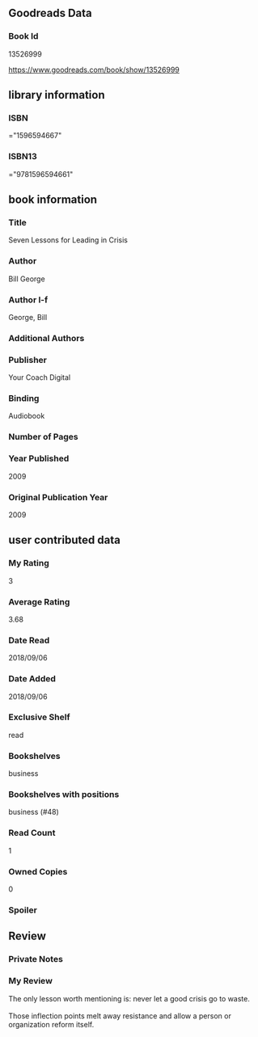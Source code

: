 <!-- This template shows how to bulk convert all columns of data into one markdown file -->
<!-- caveat: KeyError if there's a mismatch. Empty values output nothing -->

## Goodreads Data

### Book Id 

13526999

https://www.goodreads.com/book/show/13526999

## library information

### ISBN 
="1596594667"

### ISBN13 
="9781596594661"

## book information

### Title
Seven Lessons for Leading in Crisis

### Author 
Bill  George

### Author l-f 
George, Bill

### Additional Authors


### Publisher 
Your Coach Digital

### Binding
Audiobook

### Number of Pages


### Year Published
2009

### Original Publication Year 
2009

## user contributed data

### My Rating
3

### Average Rating
3.68

### Date Read
2018/09/06

### Date Added
2018/09/06

### Exclusive Shelf
read

### Bookshelves
business

### Bookshelves with positions
business (#48)

### Read Count
1

### Owned Copies
0

### Spoiler 


## Review

### Private Notes


### My Review
The only lesson worth mentioning is: never let a good crisis go to waste.<br/><br/>Those inflection points melt away resistance and allow a person or organization reform itself.